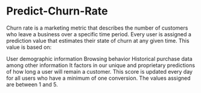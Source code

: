 # Predict-Churn-Rate
Churn rate is a marketing metric that describes the number of customers who leave a business over a specific time period.
Every user is assigned a prediction value that estimates their state of churn at any given time. This value is based on:

User demographic information Browsing behavior Historical purchase data among other information 
It factors in our unique and proprietary predictions of how long a user will remain a customer. 
This score is updated every day for all users who have a minimum of one conversion. The values assigned are between 1 and 5.
